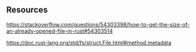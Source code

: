 ## Resources

<https://stackoverflow.com/questions/54303398/how-to-get-the-size-of-an-already-opened-file-in-rust#54303514>

<https://doc.rust-lang.org/std/fs/struct.File.html#method.metadata>
